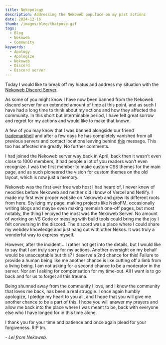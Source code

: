 ```yaml
---
title: Nekopology
description: Addressing the Nekoweb populace on my past actions
date: 2024-12-16
thumb: /images/blog/thatpose.gif
tags:
  - Blog
  - Nekoweb
  - Community
keywords:
  - Apology
  - Apologize
  - Nekoweb
  - Discord
  - Discord server
---
```


Today I would like to break off my hiatus and address my situation with the [Nekoweb Discord Server](https://discord.gg/hvfHKyVS6b).

As some of you might know I have now been banned from the Nekoweb discord server for an extended amount of time at this point, and as such I have had a long time to think about my actions and how they affected the community. In this short but interminable period, I have felt great sorrow and regret for my actions and would like to make that known.

A few of you may know that I was banned alongside our friend [trademarkhell](https://trademarkhell.net) and after a few days he has completely vanished from all previous servers and contact locations leaving behind [this](https://trademarkhell.net/blog/contrarianism/) message. This too has affected me greatly. No further comments.

I had joined the Nekoweb server way back in April, back then it wasn't even close to 1000 members, it had people a lot of you readers won't even recognize. I was the first member to make custom CSS themes for the main page, and as such pioneered the vision for custom themes on the old layout, which is now just a memory.

Nekoweb was the first ever free web host I had heard of, I never knew of neocities before Nekoweb and neither did I know of Vercel and Netlify. I made my first ever proper website on Nekoweb and grew its different roots from here. Stylizing my page, making projects like NekoFM, occasionally writing blogs and maybe even making memeish one-off pages, but most notably, the thing I enjoyed the most was the Nekoweb Server. No amount of working on VS Code or messing with build tools could bring me the joy I felt conversing in the discord. The discord was a place where I could share my webdev knowledge and just hang out with other Nekos. It was truly a wonderful way to express myself.

However, after the incident... I rather not get into the details, but I would like to say that I am truly sorry for my actions. Another oversight on my behalf would be unacceptable but this? I deserve a 2nd chance for this! Failure to provide a human being like me another chance is like cutting off a limb from a living being. I am not asking for a second chance to be a moderator in the server. Nor am I asking for compensation for my time-out. All I want is to go back and for us to forget all this trauma.

Being shunned away from the community I love, and I know the community that loves me back, has been a real struggle. I once again humbly apologize, I pledge my heart to you all, and I hope that you will give me another chance to be a part of this. I hope you will answer my prayers and allow me back into the place where I was meant to be, back with everyone else who I have longed for in this time alone.

I thank you for your time and patience and once again plead for your forgiveness. RIP tm.

\- _Lel from Nekoweb._
